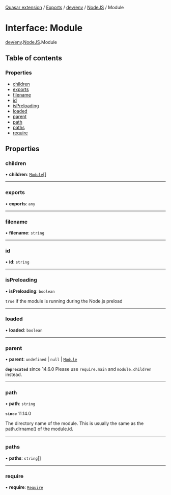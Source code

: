 [Quasar extension](../index.md) / [Exports](../modules.md) / [dev/env](../modules/dev_env.md) / [NodeJS](../modules/dev_env.NodeJS.md) / Module

# Interface: Module

[dev/env](../modules/dev_env.md).[NodeJS](../modules/dev_env.NodeJS.md).Module

## Table of contents

### Properties

- [children](dev_env.NodeJS.Module.md#children)
- [exports](dev_env.NodeJS.Module.md#exports)
- [filename](dev_env.NodeJS.Module.md#filename)
- [id](dev_env.NodeJS.Module.md#id)
- [isPreloading](dev_env.NodeJS.Module.md#ispreloading)
- [loaded](dev_env.NodeJS.Module.md#loaded)
- [parent](dev_env.NodeJS.Module.md#parent)
- [path](dev_env.NodeJS.Module.md#path)
- [paths](dev_env.NodeJS.Module.md#paths)
- [require](dev_env.NodeJS.Module.md#require)

## Properties

### children

• **children**: [`Module`](dev_env.NodeJS.Module.md)[]

___

### exports

• **exports**: `any`

___

### filename

• **filename**: `string`

___

### id

• **id**: `string`

___

### isPreloading

• **isPreloading**: `boolean`

`true` if the module is running during the Node.js preload

___

### loaded

• **loaded**: `boolean`

___

### parent

• **parent**: `undefined` \| ``null`` \| [`Module`](dev_env.NodeJS.Module.md)

**`deprecated`** since 14.6.0 Please use `require.main` and `module.children` instead.

___

### path

• **path**: `string`

**`since`** 11.14.0

The directory name of the module. This is usually the same as the path.dirname() of the module.id.

___

### paths

• **paths**: `string`[]

___

### require

• **require**: [`Require`](dev_env.NodeJS.Require.md)
